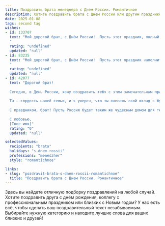 ```yaml
---
title: Поздравить брата менеджера с Днем России. Романтичное
description: Хотите поздравить брата с Днем России или другим праздником? Наш ИИ создаст незабываемое поздравление, а вы обязательно выделитесь среди других.  
date: 2025-01-08
tags: second tag
wishes:
- id: 133707
  text: "Мой дорогой брат, с Днём России!  Пусть этот праздник, полный гордости за нашу страну, станет символом твоей собственной силы и успеха.  Ты – настоящий менеджер своей жизни, умело управляешь ею,  и я восхищаюсь твоей целеустремленностью и  нежностью сердца. Желаю тебе огромного счастья, любви и благополучия, чтобы каждый день был полон ярких красок и  искренности чувств, как необъятное небо нашей Родины.
  "
  rating: "undefined"
  updated: "null"
- id: 83235
  text: "Мой дорогой брат, с Днём России!  Пусть этот праздник наполнит твою жизнь таким же величием и красотой, как бескрайние просторы нашей Родины.  Пусть твоя работа менеджера приносит тебе не только успех, но и вдохновение,  а каждый новый день будет наполнен любовью, счастьем и светлыми надеждами.  Я бесконечно люблю тебя и горжусь тобой!
  "
  rating: "undefined"
  updated: "null"
- id: 42077
  text: "Дорогой брат!
  
  Сегодня, в День России, хочу поздравить тебя с этим замечательным праздником! Как менеджер, ты творишь чудеса, объединяя людей и идеи, словно строишь мосты между сердцами. Пусть каждый новый проект приносит вдохновение и удовлетворение, а все мечты обретают реальные очертания.
  
  Ты — гордость нашей семьи, и я уверен, что ты внесешь свой вклад в будущее нашей страны, делая её лучше и ярче. Желаю тебе гармонии в душе, успехов в работе и, конечно, настоящей любви, которая согреет твоё сердце в любой буре.
  
  С праздником, брат! Пусть Россия будет таким же чудесным домом для тебя, как ты сам для всех нас!
  
  С любовью,
  [Твое имя]"
  rating: "0"
  updated: "null"

selectedValues:
  recipients: "brata"
  holidays: "s-dnem-rossii"
  professions: "menedzher"
  style: "romantichnoe"

links:
- slug: "pozdravit-brata-s-dnem-rossii-romantichnoe"
  title: "Поздравить брата с Днем России. Романтичное"
---
```


Здесь вы найдете отличную подборку поздравлений на любой случай. 
Хотите поздравить друга с днём рождения, коллегу с профессиональным праздником или близких с Новым годом? У нас есть всё, чтобы сделать ваш поздравительный текст незабываемым. Выбирайте нужную категорию и находите лучшие слова для ваших близких и друзей!
